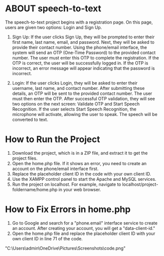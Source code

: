 # ABOUT speech-to-text
The speech-to-text project begins with a registration page. On this page, users are given two options: Login and Sign Up.

1. Sign Up: If the user clicks Sign Up, they will be prompted to enter their first name, last name, email, and password. Next, they will be asked to provide their contact number. Using the phone/email interface, the system will send an OTP (One-Time Password) to the provided contact number. The user must enter this OTP to complete the registration. If the OTP is correct, the user will be successfully logged in. If the OTP is incorrect, an error message will appear indicating that the password is incorrect.

2. Login: If the user clicks Login, they will be asked to enter their username, last name, and contact number. After submitting these details, an OTP will be sent to the provided contact number. The user must then enter the OTP. After successful OTP validation, they will see two options on the next screen: Validate OTP and Start Speech Recognition. If the user selects Start Speech Recognition, the microphone will activate, allowing the user to speak. The speech will be converted to text.



 # How to Run the Project

1. Download the project, which is in a ZIP file, and extract it to get the project files.
2. Open the home.php file. If it shows an error, you need to create an account on the phone/email interface first.
3. Replace the placeholder client ID in the code with your own client ID.
4. Use the XAMPP control panel to start the Apache and MySQL services.
5. Run the project on localhost. For example, navigate to localhost/project-foldername/home.php in your web browser.
   
# How to Fix Errors in home.php

1. Go to Google and search for a "phone.email" interface service to create an account. After creating your account, you will get a "data-client-id."
2. Open the home.php file and replace the placeholder client ID with your own client ID in line 71 of the code.

"C:\Users\admin\OneDrive\Pictures\Screenshots\code.png"
   
